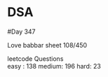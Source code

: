 # DSA

#Day 347

Love babbar sheet
    108/450
    
leetcode Questions   
easy : 138
medium: 196
hard: 23

 